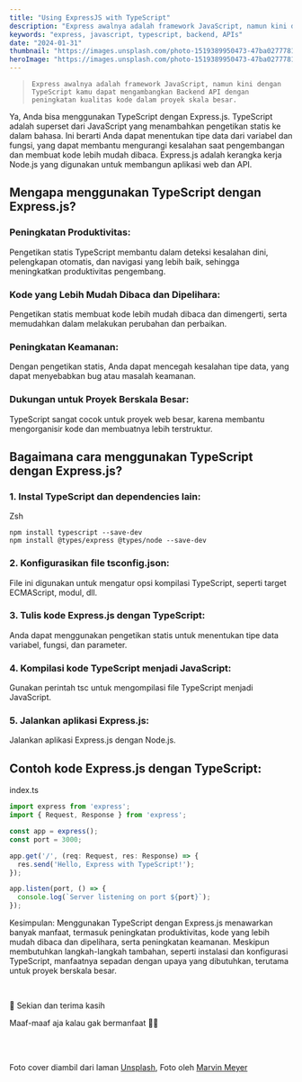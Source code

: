 ```yaml
---
title: "Using ExpressJS with TypeScript"
description: "Express awalnya adalah framework JavaScript, namun kini dengan TypeScript kamu dapat mengambangkan Backend API dengan peningkatan kualitas kode dalam proyek skala besar."
keywords: "express, javascript, typescript, backend, APIs"
date: "2024-01-31"
thumbnail: "https://images.unsplash.com/photo-1519389950473-47ba0277781c?q=60&w=1200&auto=format&fit=crop&ixlib=rb-4.0.3&ixid=M3wxMjA3fDB8MHxzZWFyY2h8N3x8dGVjaG5vbG9neXxlbnwwfDB8MHx8fDA%3D"
heroImage: "https://images.unsplash.com/photo-1519389950473-47ba0277781c?q=80&w=1920&auto=format&fit=crop&ixlib=rb-4.1.0&ixid=M3wxMjA3fDB8MHxzZWFyY2h8N3x8dGVjaG5vbG9neXxlbnwwfDB8MHx8fDA%3D"
---
```


<!-- ![Test Alt](https://res.cloudinary.com/gadingnst/image/upload/c_scale,w_0.75,h_0.75/gading.dev/media/banners/5.jpg "Test Title") -->

<!-- <img src="https://res.cloudinary.com/gadingnst/image/upload/c_scale,w_0.75,h_0.75/gading.dev/media/banners/5.jpg" alt="Logo perusahaan" width="1250" height="500"> -->

<!-- ![Test Alt](https://images.unsplash.com/photo-1519389950473-47ba0277781c?w=1200&auto=format&fit=crop&q=60&ixlib=rb-4.1.0&ixid=M3wxMjA3fDB8MHxzZWFyY2h8N3x8dGVjaG5vbG9neXxlbnwwfDB8MHx8fDA%3D "Test Title") -->

<!-- # Using ExpressJS with TypeScript -->

> `Express awalnya adalah framework JavaScript, namun kini dengan TypeScript kamu dapat mengambangkan Backend API dengan peningkatan kualitas kode dalam proyek skala besar.`

Ya, Anda bisa menggunakan TypeScript dengan Express.js. TypeScript adalah superset dari JavaScript yang menambahkan pengetikan statis ke dalam bahasa. Ini berarti Anda dapat menentukan tipe data dari variabel dan fungsi, yang dapat membantu mengurangi kesalahan saat pengembangan dan membuat kode lebih mudah dibaca. Express.js adalah kerangka kerja Node.js yang digunakan untuk membangun aplikasi web dan API. 

## Mengapa menggunakan TypeScript dengan Express.js?

### Peningkatan Produktivitas:
Pengetikan statis TypeScript membantu dalam deteksi kesalahan dini, pelengkapan otomatis, dan navigasi yang lebih baik, sehingga meningkatkan produktivitas pengembang.

### Kode yang Lebih Mudah Dibaca dan Dipelihara:
Pengetikan statis membuat kode lebih mudah dibaca dan dimengerti, serta memudahkan dalam melakukan perubahan dan perbaikan. 

### Peningkatan Keamanan:
Dengan pengetikan statis, Anda dapat mencegah kesalahan tipe data, yang dapat menyebabkan bug atau masalah keamanan. 

### Dukungan untuk Proyek Berskala Besar:
TypeScript sangat cocok untuk proyek web besar, karena membantu mengorganisir kode dan membuatnya lebih terstruktur.

## Bagaimana cara menggunakan TypeScript dengan Express.js?
### 1. Instal TypeScript dan dependencies lain:

<div class="code-title">Zsh</div>

```auto
npm install typescript --save-dev
npm install @types/express @types/node --save-dev
```

### 2. Konfigurasikan file tsconfig.json:
File ini digunakan untuk mengatur opsi kompilasi TypeScript, seperti target ECMAScript, modul, dll.

### 3. Tulis kode Express.js dengan TypeScript:
Anda dapat menggunakan pengetikan statis untuk menentukan tipe data variabel, fungsi, dan parameter.

### 4. Kompilasi kode TypeScript menjadi JavaScript:
Gunakan perintah tsc untuk mengompilasi file TypeScript menjadi JavaScript.

### 5. Jalankan aplikasi Express.js:
Jalankan aplikasi Express.js dengan Node.js.

## Contoh kode Express.js dengan TypeScript:

<div class="code-title">index.ts</div>

```typescript
import express from 'express';
import { Request, Response } from 'express';

const app = express();
const port = 3000;

app.get('/', (req: Request, res: Response) => {
  res.send('Hello, Express with TypeScript!');
});

app.listen(port, () => {
  console.log(`Server listening on port ${port}`);
});
```

Kesimpulan:
Menggunakan TypeScript dengan Express.js menawarkan banyak manfaat, termasuk peningkatan produktivitas, kode yang lebih mudah dibaca dan dipelihara, serta peningkatan keamanan. Meskipun membutuhkan langkah-langkah tambahan, seperti instalasi dan konfigurasi TypeScript, manfaatnya sepadan dengan upaya yang dibutuhkan, terutama untuk proyek berskala besar.

<br />

👋 Sekian dan terima kasih

Maaf-maaf aja kalau gak bermanfaat 🙇😭

<br /><br />

Foto cover diambil dari laman [Unsplash](https://unsplash.com/), Foto oleh [Marvin Meyer](https://unsplash.com/@marvelous)